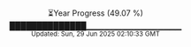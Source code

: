 <p align="center">
⏳Year Progress (49.07 %) <br>
██████████████▁▁▁▁▁▁▁▁▁▁▁▁▁▁▁▁ <br>
<sub>Updated: Sun, 29 Jun 2025 02:10:33 GMT</sub>
</p>

